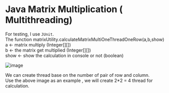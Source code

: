 # Java Matrix Multiplication ( Multithreading)



For testing, I use `JUnit`.  
The function matrixUtility.calculateMatrixMultiOneThreadOneRow(a,b,show)  
a <-  matrix multiply (Integer[][])  
b <- the matrix get multiplied (Integer[][])   
show <- show the calculation in console or not (boolean)

![image](https://github.com/Delon509/java-MatrixMultiply-Mutithread-/tree/master/case1.jpg?raw=true)   

We can create thread base on the number of pair of row and column.    
Use the above image as an example , we will create 2*2 = 4 thread for calculation.